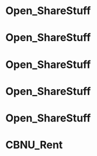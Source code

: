 # Open_ShareStuff
# Open_ShareStuff
# Open_ShareStuff
# Open_ShareStuff
# Open_ShareStuff
# CBNU_Rent
